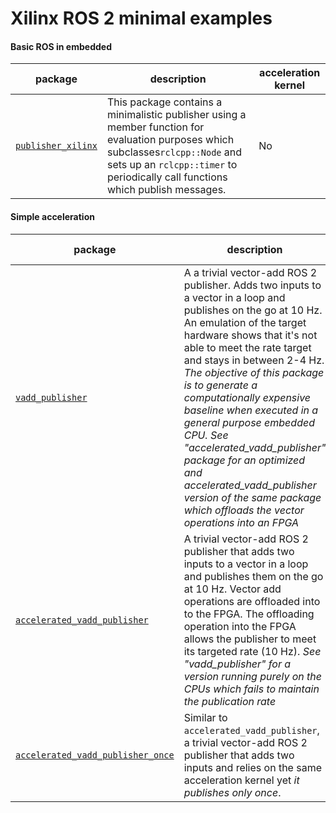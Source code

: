 # Xilinx ROS 2 minimal examples

#### Basic ROS in embedded
| package | description | acceleration kernel |
|---------|-------------|---------------------|
|[`publisher_xilinx`](publisher_xilinx) | This package contains a minimalistic publisher using a member function for evaluation purposes which subclasses`rclcpp::Node` and sets up an `rclcpp::timer` to periodically call functions which publish messages. | No |

#### Simple acceleration
| package | description | acceleration kernel |
|---------|-------------|---------------------|
|[`vadd_publisher`](vadd_publisher)| A a trivial vector-add ROS 2 publisher. Adds two inputs to a vector in a loop and publishes on the go at 10 Hz. An emulation of the target hardware shows that it's not able to meet the rate target and stays in between 2-4 Hz. *The objective of this package is to generate a computationally expensive baseline when executed in a general purpose embedded CPU. See "accelerated_vadd_publisher" package for an optimized and accelerated_vadd_publisher version of the same package which offloads the vector operations into an FPGA*| No |
|[`accelerated_vadd_publisher`](accelerated_vadd_publisher)| A trivial vector-add ROS 2 publisher that adds two inputs to a vector in a loop and publishes them on the go at 10 Hz. Vector add operations are offloaded into to the FPGA. The offloading operation into the FPGA allows the publisher to meet its targeted rate (10 Hz). *See "vadd_publisher" for a version running purely on the CPUs which fails to maintain the publication rate*| [Yes](accelerated_vadd_publisher/src/vadd.cpp) |
|[`accelerated_vadd_publisher_once`](accelerated_vadd_publisher_once)| Similar to `accelerated_vadd_publisher`, a trivial vector-add ROS 2 publisher that adds two inputs and relies on the same acceleration kernel yet *it publishes only once*. | [Yes](accelerated_vadd_publisher_once/src/vadd.cpp) |
